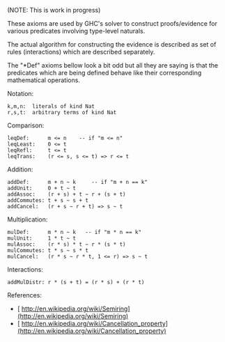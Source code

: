 
(NOTE: This is work in progress)


These axioms are used by GHC's solver to construct proofs/evidence for various predicates involving type-level naturals.


The actual algorithm for constructing the evidence is described as set of rules (interactions) which are described separately.


The "\*Def" axioms bellow look a bit odd but all they are saying is that the predicates which are being defined behave like their corresponding mathematical operations.


Notation:

```wiki
k,m,n:  literals of kind Nat
r,s,t:  arbitrary terms of kind Nat
```


Comparison:

```wiki
leqDef:      m <= n    -- if "m <= n"
leqLeast:    0 <= t
leqRefl:     t <= t
leqTrans:    (r <= s, s <= t) => r <= t
```


Addition:

```wiki
addDef:      m + n ~ k     -- if "m + n == k"
addUnit:     0 + t ~ t
addAssoc:    (r + s) + t ~ r + (s + t)
addCommutes: t + s ~ s + t
addCancel:   (r + s ~ r + t) => s ~ t
```


Multiplication:

```wiki
mulDef:      m * n ~ k   -- if "m * n == k"
mulUnit:     1 * t ~ t
mulAssoc:    (r * s) * t ~ r * (s * t)
mulCommutes: t * s ~ s * t
mulCancel:   (r * s ~ r * t, 1 <= r) => s ~ t
```


Interactions:

```wiki
addMulDistr: r * (s + t) = (r * s) + (r * t)
```


References:

- [ http://en.wikipedia.org/wiki/Semiring](http://en.wikipedia.org/wiki/Semiring)
- [ http://en.wikipedia.org/wiki/Cancellation_property](http://en.wikipedia.org/wiki/Cancellation_property)